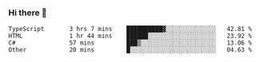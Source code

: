 ### Hi there 👋

<!--START_SECTION:waka-->

```text
TypeScript       3 hrs 7 mins    ██████████▓░░░░░░░░░░░░░░   42.81 %
HTML             1 hr 44 mins    ██████░░░░░░░░░░░░░░░░░░░   23.92 %
C#               57 mins         ███▒░░░░░░░░░░░░░░░░░░░░░   13.06 %
Other            20 mins         █░░░░░░░░░░░░░░░░░░░░░░░░   04.63 %
```

<!--END_SECTION:waka-->

<!--
**Jonas-VanHaeken/Jonas-VanHaeken** is a ✨ _special_ ✨ repository because its `README.md` (this file) appears on your GitHub profile.

Here are some ideas to get you started:

- 🔭 I’m currently working on ...
- 🌱 I’m currently learning ...
- 👯 I’m looking to collaborate on ...
- 🤔 I’m looking for help with ...
- 💬 Ask me about ...
- 📫 How to reach me: ...
- 😄 Pronouns: ...
- ⚡ Fun fact: ...
-->
